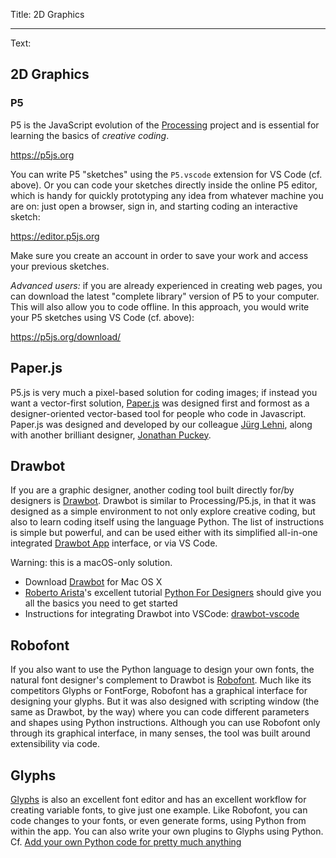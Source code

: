 Title: 2D Graphics

----

Text:
## 2D Graphics

### P5
P5 is the JavaScript evolution of the [Processing](http://processing.org) project and is essential for learning the basics of *creative coding*.

<https://p5js.org>

You can write P5 "sketches" using the `P5.vscode` extension for VS Code (cf. above). Or you can code your sketches directly inside the online P5 editor, which is handy for quickly prototyping any idea from whatever machine you are on: just open a browser, sign in, and starting coding an interactive sketch:

<https://editor.p5js.org>

Make sure you create an account in order to save your work and access your previous sketches.

*Advanced users:* if you are already experienced in creating web pages, you can download the latest "complete library" version of P5 to your computer. This will also allow you to code offline. In this approach, you would write your P5 sketches using VS Code (cf. above):

<https://p5js.org/download/>

## Paper.js
P5.js is very much a pixel-based solution for coding images; if instead you want a vector-first solution, [Paper.js](http://paperjs.org) was designed first and formost as a designer-oriented vector-based tool for people who code in Javascript. Paper.js was designed and developed by our colleague [Jürg Lehni](http://juerglehni.com), along with another brilliant designer, [Jonathan Puckey](https://puckey.studio).

## Drawbot

If you are a graphic designer, another coding tool built directly for/by designers is [Drawbot](https://www.drawbot.com). Drawbot is similar to Processing/P5.js, in that it was designed as a simple environment to not only explore creative coding, but also to learn coding itself using the language Python. The list of instructions is simple but powerful, and can be used either with its simplified all-in-one integrated [Drawbot App](https://www.drawbot.com/content/drawBotApp.html) interface, or via VS Code.

Warning: this is a macOS-only solution.

- Download [Drawbot](https://www.drawbot.com/content/download.html) for Mac OS X
- [Roberto Arista](http://projects.robertoarista.it)'s excellent tutorial [Python For Designers](https://pythonfordesigners.com) should give you all the basics you need to get started
- Instructions for integrating Drawbot into VSCode: [drawbot-vscode](https://github.com/arrowtype/drawbot-vscode)

## Robofont
If you also want to use the Python language to design your own fonts, the natural font designer's complement to Drawbot is [Robofont](https://robofont.com). Much like its competitors Glyphs or FontForge, Robofont has a graphical interface for designing your glyphs. But it was also designed with scripting window (the same as Drawbot, by the way) where you can code different parameters and shapes using Python instructions. Although you can use Robofont only through its graphical interface, in many senses, the tool was built around extensibility via code.

## Glyphs
[Glyphs](http://glyphsapp.com) is also an excellent font editor and has an excellent workflow for creating variable fonts, to give just one example. Like Robofont, you can code changes to your fonts, or even generate forms, using Python from within the app. You can also write your own plugins to Glyphs using Python. Cf. [Add your own Python code for pretty much anything](https://glyphsapp.com/features#code)
